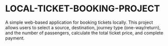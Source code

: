 # LOCAL-TICKET-BOOKING-PROJECT
A simple web-based application for booking tickets locally. This project allows users to select a source, destination, journey type (one-way/return), and the number of passengers, calculate the total ticket price, and complete payment.
